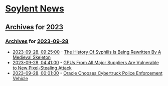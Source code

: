 # [Soylent News](../../../README.md)

## [Archives](../../index.md) for [2023](../index.md)

### [Archives](../../index.md) for [2023-09-28](index.md)

* [2023-09-28, 09:25:00](https://soylentnews.org/article.pl?sid=23/09/27/167200&from=rss) - [The History Of Syphilis Is Being Rewritten By A Medieval Skeleton](https://soylentnews.org/article.pl?sid=23/09/27/167200&from=rss)
* [2023-09-28, 04:41:00](https://soylentnews.org/article.pl?sid=23/09/27/162249&from=rss) - [GPUs From All Major Suppliers Are Vulnerable to New Pixel-Stealing Attack](https://soylentnews.org/article.pl?sid=23/09/27/162249&from=rss)
* [2023-09-28, 00:01:00](https://soylentnews.org/article.pl?sid=23/09/27/1559242&from=rss) - [Oracle Chooses Cybertruck Police Enforcement Vehicle](https://soylentnews.org/article.pl?sid=23/09/27/1559242&from=rss)
